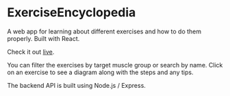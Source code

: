 # ExerciseEncyclopedia
A web app for learning about different exercises and how to do them properly. Built with React.

Check it out [live](https://www.cameronlaferney.com/exercise/).

You can filter the exercises by target muscle group or search by name. Click on an exercise to see a diagram along with the steps and any tips.

The backend API is built using Node.js / Express.
